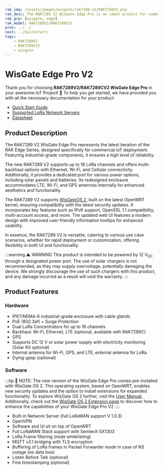 ```yaml
---
rak_img: /assets/images/wisgate/rak7289-v2/RAK7289V2.png
rak_desc: The RAK7289 V2 WisGate Edge Pro is an ideal product for commercial IoT deployment. With its industrial-grade components, it achieves a high standard of reliability. It supports WisGateOS 2, which is based on the latest OpenWRT kernel and accommodates the latest security updates.
rak_grp: [wisgate, edge]
rak_model: RAK7289V2/RAK7289CV2
prev: ../../
next: ../Quickstart/
tags:
    - RAK7289V2
    - RAK7289CV2
    - wisgate
---
```



#  WisGate Edge Pro V2

Thank you for choosing **RAK7289V2/RAK7289CV2 WisGate Edge Pro** in your awesome IoT Project! 🎉 To help you get started, we have provided you with all the necessary documentation for your product.

* <a href="../Quickstart/" target="_blank">Quick Start Guide</a>
* <a href="../Supported-LoRa-Network-Servers/" target="_blank">Supported LoRa Network Servers</a>
* <a href="../Datasheet/" target="_blank">Datasheet</a>


## Product Description


The RAK7289 V2 WisGate Edge Pro represents the latest iteration of the RAK Edge Series, designed specifically for commercial IoT deployment. Featuring industrial-grade components, it ensures a high level of reliability. 

The new RAK7289 V2 supports up to 16 LoRa channels and offers multi-backhaul options with Ethernet, Wi-Fi, and Cellular connectivity. Additionally, it provides a dedicated port for various power options, including solar panels and batteries. Its redesigned enclosure accommodates LTE, Wi-Fi, and GPS antennas internally for enhanced aesthetics and functionality.

The RAK7289 V2 supports [WisGateOS 2,](https://docs.rakwireless.com/Product-Categories/Software-APIs-and-Libraries/WisGateOS-2/Overview/#overview) built on the latest OpenWRT kernel, ensuring compatibility with the latest security updates. It incorporates key features such as IPv6 support, OpenSSL 1.1 compatibility, multi-account access, and more. The updated web UI features a modern design with improved user-friendly information tooltips for enhanced usability.

In essence, the RAK7289 V2 is versatile, catering to various use case scenarios, whether for rapid deployment or customization, offering flexibility in both UI and functionality.

:::warning ⚠️ WARNING
This product is intended to be powered by 12&nbsp;V<sub>DC</sub> through a designated power port. The use of solar chargers is not recommended, as they may supply overvoltage, potentially damaging the device. We strongly discourage the use of such chargers with this product, and any damage incurred as a result will void the warranty.
:::

## Product Features

### Hardware

- IP67/NEMA-6 industrial-grade enclosure with cable glands
- PoE (802.3af) + Surge Protection
- Dual LoRa Concentrators for up to 16 channels
- Backhaul: Wi-Fi, Ethernet, LTE (optional, available with RAK7289C)
- GPS
- Supports DC 12&nbsp;V or solar power supply with electricity monitoring (Solar Kit optional)
- Internal antenna for Wi-Fi, GPS, and LTE, external antenna for LoRa
- Dying-gasp (optional)

### Software

:::tip 📝 NOTE:
The new version of the WisGate Edge Pro comes pre-installed with WisGate OS 2. This operating system, based on OpenWRT, enables new security updates and the option to install extensions for expanded functionality. To explore WisGate OS 2 further, visit the [User Manual.](https://docs.rakwireless.com/Product-Categories/Software-APIs-and-Libraries/WisGateOS-2/) Additionally, check out the [WisGate OS 2 Extension page](https://docs.rakwireless.com/Product-Categories/Software-APIs-and-Libraries/WisGateOS-2-Extensions/) to discover how to enhance the capabilities of your WisGate Edge Pro V2.
:::

- Built-in Network Server (full LoRaWAN support V 1.0.3)
- OpenVPN
- Software and UI sit on top of OpenWRT
- Full LoRaWAN Stack support with Semtech SX1303
- LoRa Frame filtering (node whitelisting)
- MQTT v3.1 bridging with TLS encryption
- Buffering of LoRa frames in Packet Forwarder mode in case of NS outage (no data loss)
- Listen Before Talk (optional)
- Fine timestamping (optional)